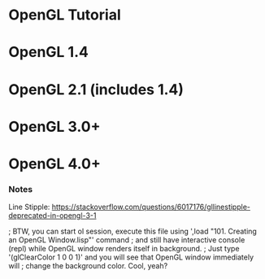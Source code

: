 # OpenGL Tutorial

# OpenGL 1.4

# OpenGL 2.1 (includes 1.4)

# OpenGL 3.0+

# OpenGL 4.0+


### Notes

Line Stipple:
https://stackoverflow.com/questions/6017176/gllinestipple-deprecated-in-opengl-3-1


; BTW, you can start ol session, execute this file using ',load "101. Creating an OpenGL Window.lisp"' command
; and still have interactive console (repl) while OpenGL window renders itself in background.
; Just type '(glClearColor 1 0 0 1)' and you will see that OpenGL window immediately will
; change the background color. Cool, yeah?
